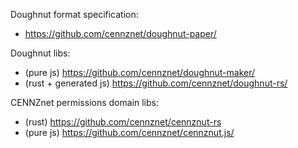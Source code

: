 Doughnut format specification:
- https://github.com/cennznet/doughnut-paper/

Doughnut libs:
- (pure js) https://github.com/cennznet/doughnut-maker/
- (rust + generated js) https://github.com/cennznet/doughnut-rs/

CENNZnet permissions domain libs:
- (rust) https://github.com/cennznet/cennznut-rs
- (pure js) https://github.com/cennznet/cennznut.js/